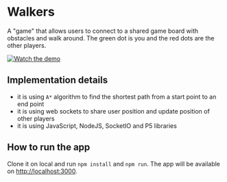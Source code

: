 # Walkers

A "game" that allows users to connect to a shared game board with obstacles and walk around. 
The green dot is you and the red dots are the other players.

[![Watch the demo](https://img.youtube.com/vi/3rGcEy7MA38/maxresdefault.jpg)](https://youtu.be/3rGcEy7MA38)


## Implementation details

* it is using `A*` algorithm to find the shortest path from a start point to an end point
* it is using web sockets to share user position and update position of other players
* it is using JavaScript, NodeJS, SocketIO and P5 libraries

## How to run the app

Clone it on local and run `npm install` and `npm run`. 
The app will be available on [http://localhost:3000](http://localhost:3000). 